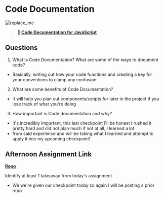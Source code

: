 # Code Documentation

![replace_me](https://codeworks.blob.core.windows.net/public/assets/img/illustrations/placeholder.svg)

> **📖 [Code Documentation for JavaScript](https://codeworksacademy.com/fs-student-guide/resources/wk7/02-JSDocs)**

## Questions

1. What is Code Documentation? What are some of the ways to document code?
- Basically, writing out how your code functions and creating a key for your conventions to clamp any confusion
2. What are some benefits of Code Documentation?
- It will help you plan out components/scripts for later in the project if you lose track of what you're doing
3. How important is Code documentation and why?
- It's incredibly important, this last checkpoint i'll be honest I rushed it pretty hard and did not plan much if not at all, I learned a lot
- from said experience and will be taking what I learned and attempt to apply it into my upcoming checkpoint!
## Afternoon Assignment Link

**[Repo](https://github.com/samwgit/vue-playground-fr)**

Identify at least 1 takeaway from today's assignment
- We we're given our checkpoint today so again I will be posting a prior repo

